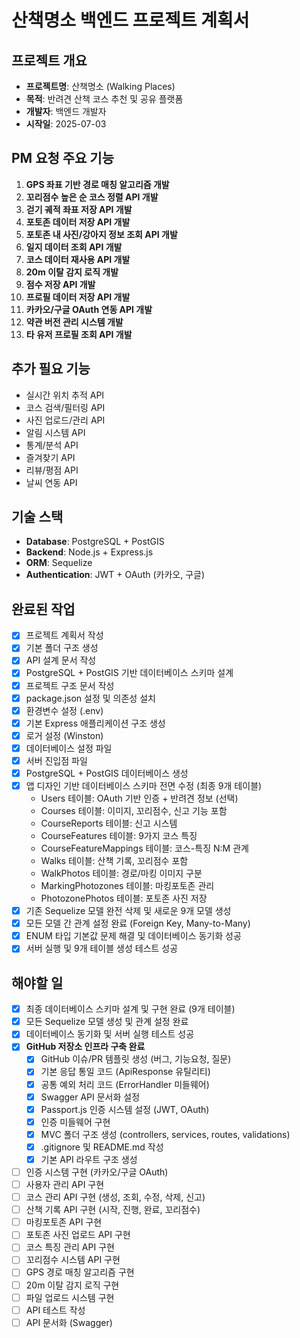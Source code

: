 # 산책명소 백엔드 프로젝트 계획서

## 프로젝트 개요
- **프로젝트명**: 산책명소 (Walking Places)
- **목적**: 반려견 산책 코스 추천 및 공유 플랫폼
- **개발자**: 백엔드 개발자
- **시작일**: 2025-07-03

## PM 요청 주요 기능
1. **GPS 좌표 기반 경로 매칭 알고리즘 개발**
2. **꼬리점수 높은 순 코스 정렬 API 개발**
3. **걷기 궤적 좌표 저장 API 개발**
4. **포토존 데이터 저장 API 개발**
5. **포토존 내 사진/강아지 정보 조회 API 개발**
6. **일지 데이터 조회 API 개발**
7. **코스 데이터 재사용 API 개발**
8. **20m 이탈 감지 로직 개발**
9. **점수 저장 API 개발**
10. **프로필 데이터 저장 API 개발**
11. **카카오/구글 OAuth 연동 API 개발**
12. **약관 버전 관리 시스템 개발**
13. **타 유저 프로필 조회 API 개발**

## 추가 필요 기능
- 실시간 위치 추적 API
- 코스 검색/필터링 API
- 사진 업로드/관리 API
- 알림 시스템 API
- 통계/분석 API
- 즐겨찾기 API
- 리뷰/평점 API
- 날씨 연동 API

## 기술 스택
- **Database**: PostgreSQL + PostGIS
- **Backend**: Node.js + Express.js
- **ORM**: Sequelize
- **Authentication**: JWT + OAuth (카카오, 구글)

## 완료된 작업
- [x] 프로젝트 계획서 작성
- [x] 기본 폴더 구조 생성
- [x] API 설계 문서 작성
- [x] PostgreSQL + PostGIS 기반 데이터베이스 스키마 설계
- [x] 프로젝트 구조 문서 작성
- [x] package.json 설정 및 의존성 설치
- [x] 환경변수 설정 (.env)
- [x] 기본 Express 애플리케이션 구조 생성
- [x] 로거 설정 (Winston)
- [x] 데이터베이스 설정 파일
- [x] 서버 진입점 파일
- [x] PostgreSQL + PostGIS 데이터베이스 생성
- [x] 앱 디자인 기반 데이터베이스 스키마 전면 수정 (최종 9개 테이블)
  - Users 테이블: OAuth 기반 인증 + 반려견 정보 (선택)
  - Courses 테이블: 이미지, 꼬리점수, 신고 기능 포함
  - CourseReports 테이블: 신고 시스템
  - CourseFeatures 테이블: 9가지 코스 특징
  - CourseFeatureMappings 테이블: 코스-특징 N:M 관계
  - Walks 테이블: 산책 기록, 꼬리점수 포함
  - WalkPhotos 테이블: 경로/마킹 이미지 구분
  - MarkingPhotozones 테이블: 마킹포토존 관리
  - PhotozonePhotos 테이블: 포토존 사진 저장
- [x] 기존 Sequelize 모델 완전 삭제 및 새로운 9개 모델 생성
- [x] 모든 모델 간 관계 설정 완료 (Foreign Key, Many-to-Many)
- [x] ENUM 타입 기본값 문제 해결 및 데이터베이스 동기화 성공
- [x] 서버 실행 및 9개 테이블 생성 테스트 성공

## 해야할 일
- [x] 최종 데이터베이스 스키마 설계 및 구현 완료 (9개 테이블)
- [x] 모든 Sequelize 모델 생성 및 관계 설정 완료
- [x] 데이터베이스 동기화 및 서버 실행 테스트 성공
- [x] **GitHub 저장소 인프라 구축 완료**
  - [x] GitHub 이슈/PR 템플릿 생성 (버그, 기능요청, 질문)
  - [x] 기본 응답 통일 코드 (ApiResponse 유틸리티)
  - [x] 공통 예외 처리 코드 (ErrorHandler 미들웨어)
  - [x] Swagger API 문서화 설정
  - [x] Passport.js 인증 시스템 설정 (JWT, OAuth)
  - [x] 인증 미들웨어 구현
  - [x] MVC 폴더 구조 생성 (controllers, services, routes, validations)
  - [x] .gitignore 및 README.md 작성
  - [x] 기본 API 라우트 구조 생성
- [ ] 인증 시스템 구현 (카카오/구글 OAuth)
- [ ] 사용자 관리 API 구현
- [ ] 코스 관리 API 구현 (생성, 조회, 수정, 삭제, 신고)
- [ ] 산책 기록 API 구현 (시작, 진행, 완료, 꼬리점수)
- [ ] 마킹포토존 API 구현
- [ ] 포토존 사진 업로드 API 구현
- [ ] 코스 특징 관리 API 구현
- [ ] 꼬리점수 시스템 API 구현
- [ ] GPS 경로 매칭 알고리즘 구현
- [ ] 20m 이탈 감지 로직 구현
- [ ] 파일 업로드 시스템 구현
- [ ] API 테스트 작성
- [ ] API 문서화 (Swagger)
